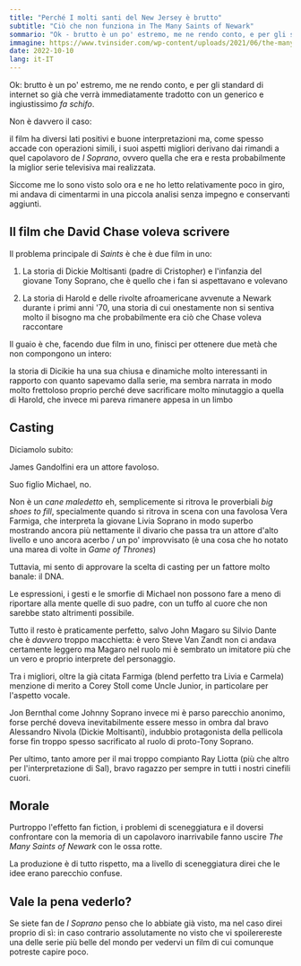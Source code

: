 ```yaml
---
title: "Perché I molti santi del New Jersey è brutto"
subtitle: "Ciò che non funziona in The Many Saints of Newark"
sommario: "Ok - brutto è un po' estremo, me ne rendo conto, e per gli standard di internet so già che verrà immediatamente tradotto con un generico e ingiustissimo fa schifo..."
immagine: https://www.tvinsider.com/wp-content/uploads/2021/06/the-many-saints-of-newark-movie-cast-1014x570.jpeg
date: 2022-10-10
lang: it-IT
---
```


Ok: brutto è un po' estremo, me ne rendo conto, e per gli standard di internet so già che verrà immediatamente tradotto con un generico e ingiustissimo _fa schifo_.

Non è davvero il caso: 

il film ha diversi lati positivi e buone interpretazioni ma, come spesso accade con operazioni simili, i suoi aspetti migliori derivano dai rimandi a quel capolavoro de _I Soprano_, ovvero quella che era e resta probabilmente la miglior serie televisiva mai realizzata. 

Siccome me lo sono visto solo ora e ne ho letto relativamente poco in giro, mi andava di cimentarmi in una piccola analisi senza impegno e conservanti aggiunti.

## Il film che David Chase voleva scrivere

Il problema principale di _Saints_ è che è due film in uno:

1) La storia di Dickie Moltisanti (padre di Cristopher) e l'infanzia del giovane Tony Soprano, che è quello che i fan si aspettavano e volevano

2) La storia di Harold e delle rivolte afroamericane avvenute a Newark durante i primi anni '70, una storia di cui onestamente non si sentiva molto il bisogno ma che probabilmente era ciò che Chase voleva raccontare 

Il guaio è che, facendo due film in uno, finisci per ottenere due metà che non compongono un intero: 

la storia di Dicikie ha una sua chiusa e dinamiche molto interessanti in rapporto con quanto sapevamo dalla serie, ma sembra narrata in modo molto frettoloso proprio perché deve sacrificare molto minutaggio a quella di Harold, che invece mi pareva rimanere appesa in un limbo

## Casting 

Diciamolo subito: 

James Gandolfini era un attore favoloso.

Suo figlio Michael, no.

Non è un _cane maledetto_ eh, semplicemente si ritrova le proverbiali _big shoes to fill_, specialmente quando si ritrova in scena con una favolosa Vera Farmiga, che interpreta la giovane Livia Soprano in modo superbo mostrando ancora più nettamente il divario che passa tra un attore d'alto livello e uno ancora acerbo / un po' improvvisato (è una cosa che ho notato una marea di volte in _Game of Thrones_)

Tuttavia, mi sento di approvare la scelta di casting per un fattore molto banale: il DNA. 

Le espressioni, i gesti e le smorfie di Michael non possono fare a meno di riportare alla mente quelle di suo padre, con un tuffo al cuore che non sarebbe stato altrimenti possibile. 

Tutto il resto è praticamente perfetto, salvo John Magaro su Silvio Dante che è _davvero_ troppo macchietta: è vero Steve Van Zandt non ci andava certamente leggero ma Magaro nel ruolo mi è sembrato un imitatore più che un vero e proprio interprete del personaggio. 

Tra i migliori, oltre la già citata Farmiga (blend perfetto tra Livia e Carmela) menzione di merito a Corey Stoll come Uncle Junior, in particolare per l'aspetto vocale.

Jon Bernthal come Johnny Soprano invece mi è parso parecchio anonimo, forse perché doveva inevitabilmente essere messo in ombra dal bravo Alessandro Nivola (Dickie Moltisanti), indubbio protagonista della pellicola forse fin troppo spesso sacrificato al ruolo di proto-Tony Soprano.

Per ultimo, tanto amore per il mai troppo compianto Ray Liotta (più che altro per l'interpretazione di Sal), bravo ragazzo per sempre in tutti i nostri cinefili cuori.

## Morale

Purtroppo l'effetto fan fiction, i problemi di sceneggiatura e il doversi confrontare con la memoria di un capolavoro inarrivabile fanno uscire _The Many Saints of Newark_ con le ossa rotte.

La produzione è di tutto rispetto, ma a livello di sceneggiatura direi che le idee erano parecchio confuse.

## Vale la pena vederlo?

Se siete fan de _I Soprano_ penso che lo abbiate già visto, ma nel caso direi proprio di sì: in caso contrario assolutamente no visto che vi spoilerereste una delle serie più belle del mondo per vedervi un film di cui comunque potreste capire poco. 